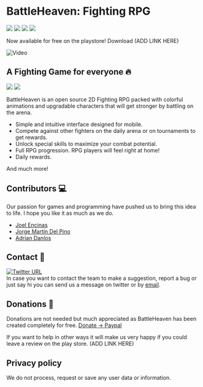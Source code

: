 # BattleHeaven: Fighting RPG
<p>
    <img src="https://img.shields.io/badge/Released-26%2F06%2F2022-blue">
    <img src="https://img.shields.io/badge/version-1.0-brightgreen">
    <img src="https://img.shields.io/badge/-Unity-lightgrey">
    <img src="https://img.shields.io/badge/-C%23-blue">
</p>

Now available for free on the playstore! Download (ADD LINK HERE)

<p>
    <img src="https://raw.githubusercontent.com/AdrianDanlos/NFT-Game-Mamecorp/master/Assets/Images/combat.gif" alt="Video"/>
</p>

## A Fighting Game for everyone :fire:
<p>
  <img src="https://img.shields.io/badge/-fighting-red">
  <img src="https://img.shields.io/badge/-pegi7-brightgreen">
</p>

BattleHeaven is an open source 2D Fighting RPG packed with colorful animations and upgradable characters that will get stronger by battling on the arena.

- Simple and intuitive interface designed for mobile.
- Compete against other fighters on the daily arena or on tournaments to get rewards.
- Unlock special skills to maximize your combat potential.
- Full RPG progression. RPG players will feel right at home!
- Daily rewards.

And much more!

## Contributors :computer:
Our passion for games and programming have pushed us to bring this idea to life. I hope you like it as much as we do.
<ul>
    <li><a href="https://github.com/JoelEncinas" target="_blank">Joel Encinas</a></li>
    <li><a href="https://github.com/massije" target="_blank">Jorge Martín Del Pino</a></li>
    <li><a href="https://github.com/AdrianDanlos" target="_blank">Adrian Danlos</a></li>
</ul>

## Contact 📱
[![Twitter URL](https://img.shields.io/twitter/url/https/twitter.com/MamecorpG.svg?style=social&label=Follow%20%40MamecorpG)](https://twitter.com/MamecorpG)
<br>
In case you want to contact the team to make a suggestion, report a bug or just say hi you can send us a message on twitter or by <span><a href="mailto:Mamecorp.games@gmail.com" target="_blank">email</a></span>.

## Donations 💸
Donations are not needed but much appreciated as BattleHeaven has been created completely for free. <span><a href="https://paypal.me/mamecorp?country.x=ES&locale.x=es_ES" target="_blank">Donate -> Paypal</a></span> 

If you want to help in other ways it will make us very happy if you could leave a review on the play store. (ADD LINK HERE)

## Privacy policy
We do not process, request or save any user data or information.
